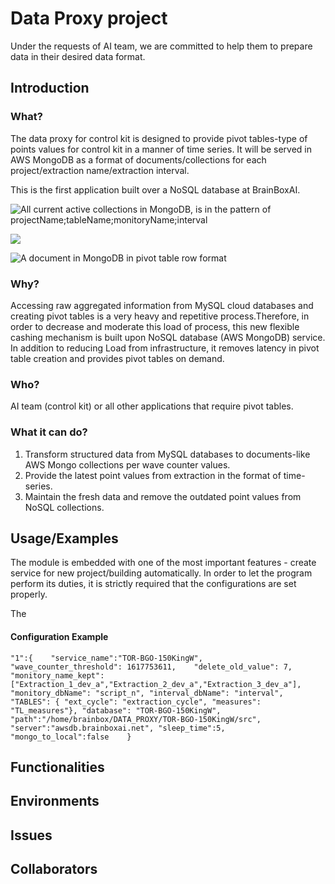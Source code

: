 # Data Proxy project

Under the requests of AI team, we are committed to help them to prepare data in their desired data format. 

## Introduction

### What?

The data proxy for control kit is designed to provide pivot tables-type of points values for control kit in a manner of time series. It will be served in AWS MongoDB as a format of documents/collections for each project/extraction name/extraction interval. 

This is the first application built over a NoSQL database at BrainBoxAI.

![All current active collections in MongoDB, is in the pattern of projectName;tableName;monitoryName;interval](https://lh4.googleusercontent.com/qW4b_Sg6Hf-Vv7l7njIQIF2TrHWd1L4CcGMiFlCje6KpTjqu5XYeKUxNw4IOvyvFwKyAzBmeOssaa7hfqlSZdOICmgFZj_q6kr7qGSUzafFwuHhYCKoR8lH-1citLMmH34V7EWI6)

![](https://lh3.googleusercontent.com/Hvb9FKsachGzrjlLhG_D-M_iv0rd0IWadlsg4wZNHw9abTXYQO68tPHDzLp0xkao1lD4YYLs0eaeJoHTPL2-GT0opGoaL4MS_QKm9Sqkfo0I4AH3WIW9ccJuA_nd3bTCpajiJZhB)

![A document in MongoDB in pivot table row format](https://lh6.googleusercontent.com/HctWe9tppNBd2zVycX4azpzzqYBbv4sjfdl3FUedlXF5neaX5aRPB26F0aUpop0MN9D9W1B19CPB2-pv9O8PGOa1ChyvbLL49daryMH_9VFLo454uouYtUSpOMfBn-LWygMH6Eq3)

### Why?

Accessing raw aggregated information from MySQL cloud databases and creating pivot tables is a very heavy and repetitive process.Therefore, in order to decrease and moderate this load of process, this new flexible cashing mechanism is built upon NoSQL database \(AWS MongoDB\) service. In addition to reducing Load from infrastructure, it removes latency in pivot table creation and provides pivot tables on demand.

### Who?

AI team \(control kit\) or all other applications that require pivot tables.

### What it can do?

1. Transform structured data from MySQL databases to documents-like AWS Mongo collections per wave counter values.
2. Provide the latest point values from extraction in the format of time-series. 
3. Maintain the fresh data and remove the outdated point values from NoSQL collections.

## Usage/Examples

The module is embedded with one of the most important features - create service for new project/building automatically. In order to let the program perform its duties, it is strictly required that the configurations are set properly. 

The 

#### Configuration Example

`"1":{   
    "service_name":"TOR-BGO-150KingW",   
    "wave_counter_threshold": 1617753611,   
    "delete_old_value": 7, "monitory_name_kept": ["Extraction_1_dev_a","Extraction_2_dev_a","Extraction_3_dev_a"], "monitory_dbName": "script_n", "interval_dbName": "interval", "TABLES": { "ext_cycle": "extraction_cycle", "measures": "TL_measures"}, "database": "TOR-BGO-150KingW", "path":"/home/brainbox/DATA_PROXY/TOR-BGO-150KingW/src", "server":"awsdb.brainboxai.net", "sleep_time":5, "mongo_to_local":false   
}`

## Functionalities

## Environments

## Issues

## Collaborators

